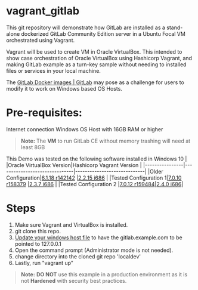 # vagrant_gitlab
This git repository will demonstrate how GitLab are installed as a stand-alone dockerized GitLab Community Edition server in a Ubuntu Focal VM orchestrated using Vagrant.

Vagrant will be used to create VM in Oracle VirtualBox. This intended to show case orchestration of Oracle VirtualBox using Hashicorp Vagrant, and making GitLab example as a turn-key sample without needing to installed files or services in your local machine.

The [GitLab Docker images | GitLab](https://docs.gitlab.com/ee/install/docker.html) may pose as a challenge for users to modify it to work on Windows based OS Hosts.

# Pre-requisites:
Internet connection
Windows OS Host with 16GB RAM or higher
> **Note:** The **VM** to run GitLab CE without memory trashing will need at least 8GB 

This Demo was tested on the following software installed in Windows 10
|                |Oracle VirtualBox Version|Hashicorp Vagrant Version                         |
|----------------|-------------------------------|-----------------------------|
|Older Configuration|[6.1.18 r142142](https://download.virtualbox.org/virtualbox/6.1.18/VirtualBox-6.1.18-142142-Win.exe)           |[2.2.15 i686](https://releases.hashicorp.com/vagrant/2.2.15/vagrant_2.2.15_i686.msi)            |
|Tested Configuration 1|[7.0.10 r158379](https://download.virtualbox.org/virtualbox/7.0.10/VirtualBox-7.0.10-158379-Win.exe)            |[2.3.7 i686](https://releases.hashicorp.com/vagrant/2.3.7/vagrant_2.3.7_windows_i686.msi)            |
|Tested Configuration 2 |[7.0.12 r159484](https://download.virtualbox.org/virtualbox/7.0.12/VirtualBox-7.0.12-159484-Win.exe)|[2.4.0 i686](https://releases.hashicorp.com/vagrant/2.4.0/vagrant_2.4.0_windows_i686.msi)|


# Steps

 1. Make sure Vagrant and VirtualBox is installed.
 2. git clone this repo.
 3. [Update your windows host  file](https://www.howtogeek.com/784196/how-to-edit-the-hosts-file-on-windows-10-or-11/) to have the gitlab.example.com to be pointed to 127.0.0.1
 4. Open the command prompt (Administrator mode is not needed).
 5. change directory into the cloned git repo 'localdev'
 6. Lastly, run "vagrant up"

> **Note:**  **DO NOT** use this example in a production environment as it is not **Hardened** with security best practices. 

